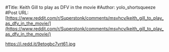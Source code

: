 #Title: Keith Gill to play as DFV in the movie
#Author: yolo_shortsqueeze
#Post URL: [https://www.reddit.com/r/Superstonk/comments/msvhcv/keith_gill_to_play_as_dfv_in_the_movie/](https://www.reddit.com/r/Superstonk/comments/msvhcv/keith_gill_to_play_as_dfv_in_the_movie/)


https://i.redd.it/9etogbc7vrt61.jpg